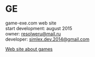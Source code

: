 # GE
game-exe.com web site<br/>
start development: august 2015<br/>
owner: <a href="mailto:resolweru@mail.ru">resolweru@mail.ru</a><br/> 
developer: <a href="mailto:simlex.dev.2014@gmail.com">simlex.dev.2014@gmail.com</a><br/>

<a href="http://game-exe.com">Web site about games</a>

